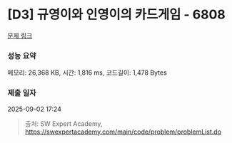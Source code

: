 # [D3] 규영이와 인영이의 카드게임 - 6808 

[문제 링크](https://swexpertacademy.com/main/code/problem/problemDetail.do?contestProbId=AWgv9va6HnkDFAW0) 

### 성능 요약

메모리: 26,368 KB, 시간: 1,816 ms, 코드길이: 1,478 Bytes

### 제출 일자

2025-09-02 17:24



> 출처: SW Expert Academy, https://swexpertacademy.com/main/code/problem/problemList.do